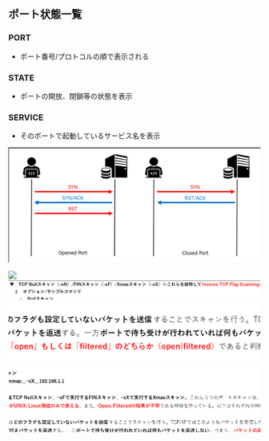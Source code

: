 ## ポート状態一覧
### PORT
- ポート番号/プロトコルの順で表示される
### STATE
- ポートの開放、閉鎖等の状態を表示
### SERVICE
- そのポートで起動しているサービス名を表示

![dd](2024-06-09-08-12-59.png)

![](2024-06-09-08-16-13.png)
![](images/20240609_08-2146.png)
![](images/20240609_08-2203.png)

![](../../images/20240609_08-2836.png)